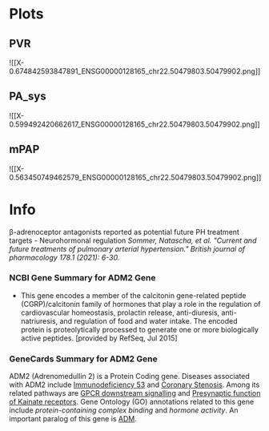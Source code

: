 
# Plots
## PVR
![[X-0.674842593847891_ENSG00000128165_chr22.50479803.50479902.png]]
## PA_sys
![[X-0.599492420662617_ENSG00000128165_chr22.50479803.50479902.png]]
## mPAP
![[X-0.563450749462579_ENSG00000128165_chr22.50479803.50479902.png]]

# Info
β-adrenoceptor antagonists reported as potential future PH treatment targets - Neurohormonal regulation
*Sommer, Natascha, et al. "Current and future treatments of pulmonary arterial hypertension." British journal of pharmacology 178.1 (2021): 6-30.*

### NCBI Gene Summary for ADM2 Gene

[](https://www.ncbi.nlm.nih.gov/gene/79924)

- This gene encodes a member of the calcitonin gene-related peptide (CGRP)/calcitonin family of hormones that play a role in the regulation of cardiovascular homeostasis, prolactin release, anti-diuresis, anti-natriuresis, and regulation of food and water intake. The encoded protein is proteolytically processed to generate one or more biologically active peptides. [provided by RefSeq, Jul 2015]
    

### GeneCards Summary for ADM2 Gene

ADM2 (Adrenomedullin 2) is a Protein Coding gene. Diseases associated with ADM2 include [Immunodeficiency 53](http://www.malacards.org/card/immunodeficiency_53 "See Immunodeficiency 53 at MalaCards") and [Coronary Stenosis](http://www.malacards.org/card/coronary_stenosis "See Coronary Stenosis at MalaCards"). Among its related pathways are [GPCR downstream signalling](https://pathcards.genecards.org/card/gpcr_downstream_signalling "See GPCR downstream signalling at Pathcards") and [Presynaptic function of Kainate receptors](https://pathcards.genecards.org/card/presynaptic_function_of_kainate_receptors "See Presynaptic function of Kainate receptors at Pathcards"). Gene Ontology (GO) annotations related to this gene include _protein-containing complex binding_ and _hormone activity_. An important paralog of this gene is [ADM](https://www.genecards.org/cgi-bin/carddisp.pl?gene=ADM).